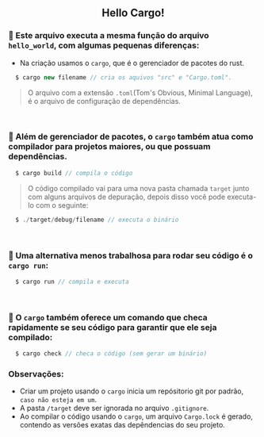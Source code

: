<div align="center">
  <h2>Hello Cargo!</h2>
</div>

### 🦀 Este arquivo executa a mesma função do arquivo ```hello_world```, com algumas pequenas diferenças:

  - Na criação usamos o ```cargo```, que é o gerenciador de pacotes do rust.

  ```js
    $ cargo new filename // cria os aquivos "src" e "Cargo.toml".
  ```
  > O arquivo com a extensão ```.toml```(Tom's Obvious, Minimal Language), é o arquivo de configuração de dependências.
<br/>

### 🦀 Além de gerenciador de pacotes, o ```cargo``` também atua como compilador para projetos maiores, ou que possuam dependências.

  ```js
    $ cargo build // compila o código
  ```
  > O código compilado vai para uma nova pasta chamada ```target``` junto com alguns arquivos de depuração, depois disso você pode executa-lo com o seguinte:

  ```js
    $ ./target/debug/filename // executa o binário
  ```
<br/>

### 🦀 Uma alternativa menos trabalhosa para rodar seu código é o ```cargo run```:

  ```js
    $ cargo run // compila e executa
  ```
<br/>

### 🦀 O ```cargo``` também oferece um comando que checa rapidamente se seu código para garantir que ele seja compilado:

```js
  $ cargo check // checa o código (sem gerar um binário)
```
  
  ### Observações:
   - Criar um projeto usando o ```cargo``` inicia um repósitorio git por padrão, ```caso não esteja em um```.
   - A pasta ```/target``` deve ser ignorada no arquivo ```.gitignore```.
   - Ao compilar o código usando o ```cargo```, um arquivo ```Cargo.lock``` é gerado, contendo as versões exatas das depêndencias do seu projeto.
   
